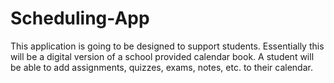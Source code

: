 # Scheduling-App
This application is going to be designed to support students. Essentially this will be a digital version of a school provided calendar book. A student will be able to add assignments, quizzes, exams, notes, etc. to their calendar.   
